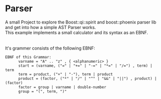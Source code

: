 # Parser
A small Project to explore the Boost::qi::spirit and boost::phoenix parser lib and get into how a simple AST Parser works.<br> 
This example implements a small calculator and its syntax as an EBNF.<br>
<br>
<br>
It's grammer consists of the following EBNF: <br>
``` 
EBNF of this Grammar:
      varname = "A" .. "z" , { <alphanumeric> }
      start = (varname, ("=" | "+=" | "-=" | "*=" | "/=") , term) | term
      term = product, ("+" | "-"), term | product
      product = (factor, ("*" | "/" | "^" | "&&" | "||") , product) | (factor)
      factor = group | varname | double-number
      group = "(", term, ")"
```
